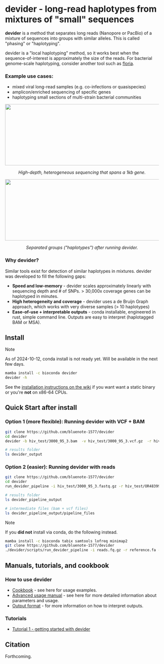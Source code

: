 # devider - long-read haplotypes from mixtures of "small" sequences

**devider** is a method that separates long reads (Nanopore or PacBio) of a mixture of sequences into groups with similar alleles. This is called "phasing" or "haplotyping". 

devider is a "local haplotyping" method, so it works best when the sequence-of-interest is approximately the size of the reads. For bacterial genome-scale haplotyping, consider another tool such as [floria](https://github.com/bluenote-1577/floria).

### Example use cases:

* mixed viral long-read samples (e.g. co-infections or quasispecies)
* amplicon/enriched sequencing of specific genes
* haplotyping small sections of multi-strain bacterial communities

<p align="center">
  <img width="600" height="200" src="https://github.com/user-attachments/assets/c0a82bb5-7feb-4d13-ab59-04da2bce52b3", caption="asdf">
</p>
<p align="center">
  <i>
High-depth, heterogeneous sequencing that spans a 1kb gene.
  </i>
</p>

<p align="center">
  <img width="600" height="200" src="https://github.com/user-attachments/assets/34cb8bcf-8f23-47e4-b2f6-8515a21d3cf4", caption="asdf">
</p>
<p align="center">
  <i>
Separated groups ("haplotypes") after running devider.
  </i>
</p>

### Why devider?

Similar tools exist for detection of similar haplotypes in mixtures. devider was developed to fill the following gaps:

* **Speed and low-memory** - devider scales approximately linearly with sequencing depth and # of SNPs. > 30,000x coverage genes can be haplotyped in minutes. 
* **High heterogeneity and coverage** - devider uses a de Bruijn Graph approach, which works with very diverse samples (> 10 haplotypes)
* **Ease-of-use + interpretable outputs** - conda installable, engineered in rust, simple command line. Outputs are easy to interpret (haplotagged BAM or MSA). 

## Install

> [!NOTE]
> As of 2024-10-12, conda install is not ready yet. Will be available in the next few days. 

```sh
mamba install -c bioconda devider
devider -h 
```

See the [installation instructions on the wiki](https://github.com/bluenote-1577/devider/wiki/Installation) if you want want a static binary or you're **not** on x86-64 CPUs.

## Quick Start after install 

### Option 1 (more flexible): Running devider with VCF + BAM
```sh
git clone https://github.com/bluenote-1577/devider
cd devider
devider -b hiv_test/3000_95_3.bam  -v hiv_test/3000_95_3.vcf.gz  -r hiv_test/OR483991.1.fasta -o devider_output

# results folder
ls devider_output
```
### Option 2 (easier): Running devider with reads 
```sh
git clone https://github.com/bluenote-1577/devider
cd devider
run_devider_pipeline -i hiv_test/3000_95_3.fastq.gz -r hiv_test/OR4839901.1.fasta -o devider_pipeline_output 

# results folder
ls devider_pipeline_output

# intermediate files (bam + vcf files)
ls devider_pipeline_output/pipeline_files
```

> [!NOTE]
>  If you **did not** install via conda, do the following instead. 
>```sh
>mamba install -c bioconda tabix samtools lofreq minimap2
>git clone https://github.com/bluenote-1577/devider
>./devider/scripts/run_devider_pipeline -i reads.fq.gz -r reference.fa -o pipeline_output
>```

## Manuals, tutorials, and cookbook

### How to use devider

* [Cookbook](https://github.com/bluenote-1577/devider/wiki/Cookbook) - see here for usage examples.
* [Advanced usage manual](https://github.com/bluenote-1577/devider/wiki/Advanced-usage-manual) - see here for more detailed information about parameters and usage.
* [Output format](https://github.com/bluenote-1577/devider/wiki/Output-format) - for more information on how to interpret outputs.

### Tutorials

* [Tutorial 1 - getting started with devider](https://github.com/bluenote-1577/devider/wiki/Tutorial-1:-getting-started-with-devider)

## Citation

Forthcoming.
